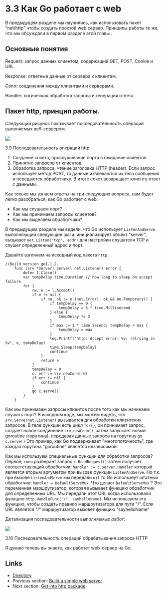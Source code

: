 # 3.3 Как Go работает с web

В предыдущем разделе мы научились, как использовать пакет "net/http" чтобы создать простой web сервер. Принципы работы те же, что мы обсуждали в первом разделе этой главы .

## Основные понятия

Request:  запрос данных клиентом, содержащий GET, POST, Cookie и URL.

Response: ответные данные от сервера к клиентам.

Conn: соединения между клиентами и серверами.

Handler:  логическая обработка запроса и генерация ответа.

## Пакет http, принцип работы.

Следующий рисунок показывает последовательность операций выпоняемых веб-сервером.

![](images/3.3.http.png?raw=true)

3.9 Последовательность операций http

1. Создание сокета, прослушивание порта в ожидание клиентов.
2. Принятие запросов от клиентов.
3. Обработка запроса, чтение заголовка HTTP (header). Если запрос использует метод POST, то данные извлекаются из тела сообщения и передаются обработчику. В итоге сокет возвращает клиенту ответ с данными.

Как только мы узнаем ответы на три следующих вопроса, нам будет легко разобраться, как Go работает с web.

- Как мы слушаем порт?
- Как мы принимаем запросы клиентов?
- Как мы выделяем обработчики?

В предыдущем разделе мы видели, что Go использует `ListenAndServe` выполняющий следующие шаги: инициализирует объект "server", вызывает `net.Listen("tcp", addr)` для настройки слушателя TCP и слушет определенный адрес и порт.

Давайте взглянем на исходный код пакета `http`.

    //Build version go1.1.2.
    	func (srv *Server) Serve(l net.Listener) error {
    		defer l.Close()
    		var tempDelay time.Duration // how long to sleep on accept failure
    		for {
    			rw, e := l.Accept()
    			if e != nil {
    				if ne, ok := e.(net.Error); ok && ne.Temporary() {
    					if tempDelay == 0 {
    						tempDelay = 5 * time.Millisecond
    					} else {
    						tempDelay *= 2
    					}
    					if max := 1 * time.Second; tempDelay > max {
    						tempDelay = max
    					}
    					log.Printf("http: Accept error: %v; retrying in %v", e, tempDelay)
    					time.Sleep(tempDelay)
    					continue
    				}
    				return e
    			}
    			tempDelay = 0
    			c, err := srv.newConn(rw)
    			if err != nil {
    				continue
    			}
    			go c.serve()
    		}
    	}

Как мы принимаем запросы клиентов после того как мы начинаем слушать порт? В исходном коде, мы можем видеть, что `srv.Serve(net.Listener)` вызывается для обработки клиентских запросов. В теле функции есть цикл `for{}`, он принимает запрос, создает новое соединение `srv.newConn()`, затем запускает новый goroutine (горутина), передавая данные запроса на горутину `go c.serve()` Это пример, как Go поддерживает "многопоточность", где каждая горутина "goroutine" является независимой.

Как мы используем специальные функции для обработки запросов? Первое, `conn` разберает запрос `c.ReadRequest()` затем получает соответствующий обработчик:  `handler := c.server.Handler` который является вторым аргуметом при вызове функции `ListenAndServe`. Но т.к. при вызове `ListenAndServe` мы передали `nil` то Go использеут штатный обработчик: `handler = DefaultServeMux`. Что делает  `DefaultServeMux` ? Это переменная маршрутизатор, которая вызывает функцию обработчик для определенных URL. Мы передали этот URL когда использовали функцию `http.HandleFunc("/", sayhelloName)`.
Мы используем эту функцию, чтобы создать правило маршрутизатора для пути "/". Если URL является "/" маршрутизатор вызовет функцию "sayhelloName"

Детализация последовательности выполняемых работ:

![](images/3.3.illustrator.png?raw=true)

3.10 Последовательность операций обрабатывания запроса HTTP

Я думаю теперь вы знаете, как работет web-сервер на Go.

## Links

- [Directory](preface.md)
- Previous section: [Build a simple web server](03.2.md)
- Next section: [Get into http package](03.4.md)






